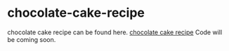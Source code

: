 # chocolate-cake-recipe
chocolate cake recipe can be found here. <a href="https://metavideos.com/video/66739862/chocolate-cake-recipe">chocolate cake recipe</a>
Code will be coming soon.


